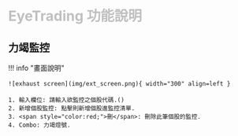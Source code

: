 # <font color="silver">EyeTrading 功能說明</font>

## 力竭監控

<div markdown>


!!! info "畫面說明"

    ![exhaust screen](img/ext_screen.png){ width="300" align=left }

    1. 輸入欄位: 請輸入欲監控之個股代碼.()
    2. 新增個股監控: 點擊則新增個股進監控清單.
    3. <span style="color:red;">刪</span>: 刪除此筆個股的監控.
    4. Combo: 力竭燈號.
</div>

